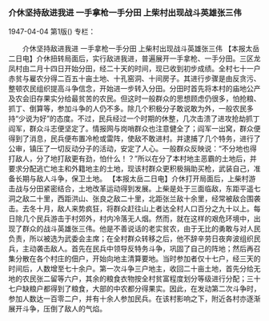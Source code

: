 ### 介休坚持敌进我进  一手拿枪一手分田  上柴村出现战斗英雄张三伟

1947-04-04
第1版()
专栏：

　　介休坚持敌进我进
    一手拿枪一手分田
    上柴村出现战斗英雄张三伟
    【本报太岳二日电】介休扭转局面后，实行敌进我进，普遍展开一手拿枪、一手分田。三区龙凤村由二月十四日开始分田，经二十天的时间，现已收到初步成绩。全村七十一户赤贫与雇农分得二百五十亩土地、十孔窑洞、十间房子。其进行步骤是由反贪污、整顿农民组织提高斗争信念，开始进一步转入分田。分田时首先将本村的庙地公产及农会旧存果实分给最贫苦的农民。但这时一般群众的思想顾虑仍很多，怕抢粮、抓丁、倒算等，参加斗争的人仍不多。除几个积极分子敢说敢为外，一般农民多持“少说为好”的态度。不过，民兵经过一个时期的休整，几次击溃了进攻抢劫抓丁阎军，群众斗志便坚定了。情报网与岗哨群众也注意健全了；阎军一出窝，群众便得到了消息，民兵便布置冷枪或雷阵，使敌不敢进村。并逮捕了几个特务，进行了公审，镇压了一切反动分子的活动，安定了人心。一般群众反映说：“不分地也得打敌人，分了地打敌更有劲，怕什么！？”所以在分了本村地主恶霸的土地后，并要求分配逃亡地主和外籍地主的土地，现该村群众更积极捐助买枪，武装自己，准备长期与敌人斗争，保卫土地。
    【本报太岳二日电】介休打开局面后，上柴村游击战与分田紧密结合，土地改革运动得到发展。上柴是处于三面临敌，东距平遥七洞之敌二十里，西距洪山、张良之敌二十里，北距张兰敌十余里，经常被敌合围袭击。去冬十月，敌人来势疯狂，将群众赶往山上者达全村人口百分之九十以上。每日除几个民兵游击于村郊外，村内冷落无人烟。然而，就在这样的艰危环境中，出现了群众的战斗英雄张三伟。他是不善说话的老实贫农，由于无比的勇敢与对人民负责，所以被选为武委会主席；在全村群众转移之后，他不辞辛劳日夜奔波组织民兵，主动袭击敌人。首先在民兵中领导反特务斗争，巩固了自己的阵地；然后再召集分散在各个村庄的佃户，开始向地主清算要地。当时参加者仅十七户，经三天的时间后，人数增至七十余户。第一次斗争三户地主，收回二十亩土地，首先分给无地的农民张二留等六户，其余的粮食衣物按全村贫富程度划分等级进行分配；三十七户缺粮户都得到了粮食，大部的中农都分得果实。因此，在发动第二次斗争时，参加人数达一百零二户，并有十余人参加民兵。在该村影响之下，附近各村亦逐渐展开斗争，压倒了敌人的气焰。
